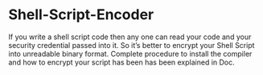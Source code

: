 # Shell-Script-Encoder
If you write a shell script code then any one can read your code and your security credential passed into it. So it’s better to encrypt your Shell Script into unreadable binary format.
Complete procedure to install the compiler and how to encrypt your script has been has been explained in Doc. 
